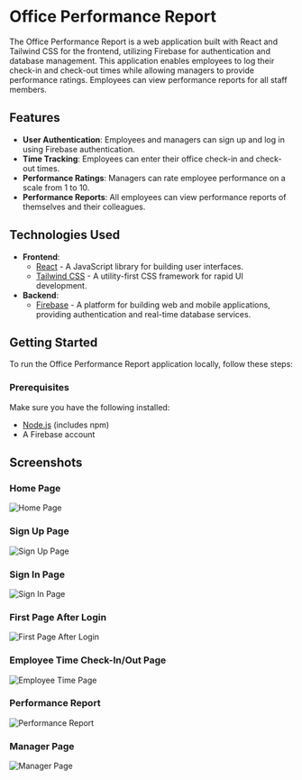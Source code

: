 # Office Performance Report

The Office Performance Report is a web application built with React and Tailwind CSS for the frontend, utilizing Firebase for authentication and database management. This application enables employees to log their check-in and check-out times while allowing managers to provide performance ratings. Employees can view performance reports for all staff members.

## Features

- **User Authentication**: Employees and managers can sign up and log in using Firebase authentication.
- **Time Tracking**: Employees can enter their office check-in and check-out times.
- **Performance Ratings**: Managers can rate employee performance on a scale from 1 to 10.
- **Performance Reports**: All employees can view performance reports of themselves and their colleagues.

## Technologies Used

- **Frontend**: 
  - [React](https://reactjs.org/) - A JavaScript library for building user interfaces.
  - [Tailwind CSS](https://tailwindcss.com/) - A utility-first CSS framework for rapid UI development.
- **Backend**:
  - [Firebase](https://firebase.google.com/) - A platform for building web and mobile applications, providing authentication and real-time database services.

## Getting Started

To run the Office Performance Report application locally, follow these steps:

### Prerequisites

Make sure you have the following installed:

- [Node.js](https://nodejs.org/) (includes npm)
- A Firebase account

## Screenshots

### Home Page
![Home Page](https://github.com/Utkarshsahhu/temp/raw/main/Screenshot%20(1556).png)

### Sign Up Page
![Sign Up Page](https://github.com/Utkarshsahhu/temp/raw/main/Screenshot%20(1558).png)

### Sign In Page
![Sign In Page](https://github.com/Utkarshsahhu/temp/raw/main/Screenshot%20(1559).png)

### First Page After Login
![First Page After Login](https://github.com/Utkarshsahhu/temp/raw/main/Screenshot%20(1560).png)

### Employee Time Check-In/Out Page
![Employee Time Page](https://github.com/Utkarshsahhu/temp/raw/main/Screenshot%20(1561).png)

### Performance Report
![Performance Report](https://github.com/Utkarshsahhu/temp/raw/main/Screenshot%20(1562).png)

### Manager Page
![Manager Page](https://github.com/Utkarshsahhu/temp/raw/main/Screenshot%20(1563).png)

